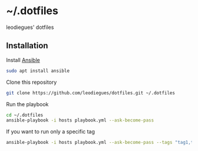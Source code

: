 # ~/.dotfiles

leodiegues' dotfiles

## Installation

Install [Ansible](https://www.ansible.com/)
```bash
sudo apt install ansible
```
Clone this repository
```bash
git clone https://github.com/leodiegues/dotfiles.git ~/.dotfiles
```
Run the playbook
```bash
cd ~/.dotfiles
ansible-playbook -i hosts playbook.yml --ask-become-pass
```
If you want to run only a specific tag
```bash
ansible-playbook -i hosts playbook.yml --ask-become-pass --tags "tag1,tag2"
```
